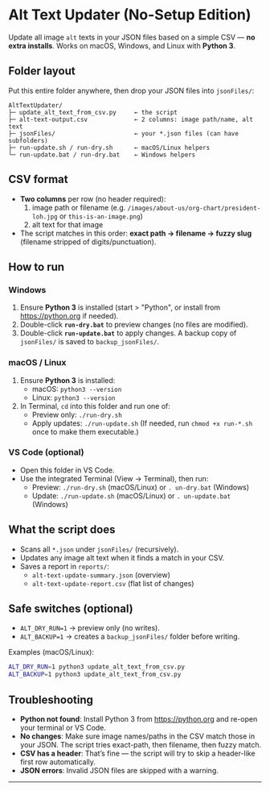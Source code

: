 # Alt Text Updater (No-Setup Edition)

Update all image `alt` texts in your JSON files based on a simple CSV — **no extra installs**.
Works on macOS, Windows, and Linux with **Python 3**.

## Folder layout
Put this entire folder anywhere, then drop your JSON files into `jsonFiles/`:

```
AltTextUpdater/
├─ update_alt_text_from_csv.py     ← the script
├─ alt-text-output.csv             ← 2 columns: image path/name, alt text
├─ jsonFiles/                      ← your *.json files (can have subfolders)
├─ run-update.sh / run-dry.sh      ← macOS/Linux helpers
└─ run-update.bat / run-dry.bat    ← Windows helpers
```

## CSV format
- **Two columns** per row (no header required):
  1. image path or filename (e.g. `/images/about-us/org-chart/president-loh.jpg` or `this-is-an-image.png`)
  2. alt text for that image
- The script matches in this order: **exact path → filename → fuzzy slug** (filename stripped of digits/punctuation).

## How to run

### Windows
1. Ensure **Python 3** is installed (start > "Python", or install from https://python.org if needed).
2. Double-click **`run-dry.bat`** to preview changes (no files are modified).
3. Double-click **`run-update.bat`** to apply changes. A backup copy of `jsonFiles/` is saved to `backup_jsonFiles/`.

### macOS / Linux
1. Ensure **Python 3** is installed:
   - macOS: `python3 --version`
   - Linux: `python3 --version`
2. In Terminal, `cd` into this folder and run one of:
   - Preview only: `./run-dry.sh`
   - Apply updates: `./run-update.sh`
   (If needed, run `chmod +x run-*.sh` once to make them executable.)

### VS Code (optional)
- Open this folder in VS Code.
- Use the integrated Terminal (View → Terminal), then run:
  - Preview: `./run-dry.sh` (macOS/Linux) or `.
un-dry.bat` (Windows)
  - Update: `./run-update.sh` (macOS/Linux) or `.
un-update.bat` (Windows)

## What the script does
- Scans all `*.json` under `jsonFiles/` (recursively).
- Updates any image alt text when it finds a match in your CSV.
- Saves a report in `reports/`:
  - `alt-text-update-summary.json` (overview)
  - `alt-text-update-report.csv` (flat list of changes)

## Safe switches (optional)
- `ALT_DRY_RUN=1` → preview only (no writes).
- `ALT_BACKUP=1` → creates a `backup_jsonFiles/` folder before writing.

Examples (macOS/Linux):
```bash
ALT_DRY_RUN=1 python3 update_alt_text_from_csv.py
ALT_BACKUP=1 python3 update_alt_text_from_csv.py
```

## Troubleshooting
- **Python not found**: Install Python 3 from https://python.org and re-open your terminal or VS Code.
- **No changes**: Make sure image names/paths in the CSV match those in your JSON. The script tries exact-path, then filename, then fuzzy match.
- **CSV has a header**: That’s fine — the script will try to skip a header-like first row automatically.
- **JSON errors**: Invalid JSON files are skipped with a warning.

---
